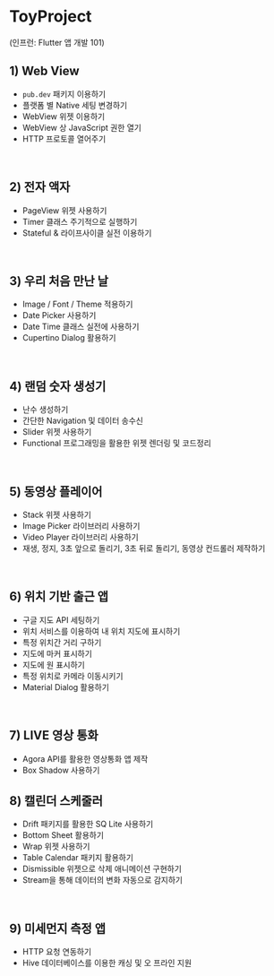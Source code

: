 # ToyProject

(인프런: Flutter 앱 개발 101) <br/>

## 1) Web View

- `pub.dev` 패키지 이용하기
- 플랫폼 별 Native 세팅 변경하기
- WebView 위젯 이용하기
- WebView 상 JavaScript 권한 열기
- HTTP 프로토콜 열어주기

<br/>

## 2) 전자 액자

- PageView 위젯 사용하기
- Timer 클래스 주기적으로 실행하기
- Stateful & 라이프사이클 실전 이용하기

<br/>

## 3) 우리 처음 만난 날

- Image / Font / Theme 적용하기
- Date Picker 사용하기
- Date Time 클래스 실전에 사용하기
- Cupertino Dialog 활용하기

<br/>

## 4) 랜덤 숫자 생성기

- 난수 생성하기
- 간단한 Navigation 및 데이터 송수신
- Slider 위젯 사용하기
- Functional 프로그래밍을 활용한 위젯 렌더링 및 코드정리

<br/>

## 5) 동영상 플레이어

- Stack 위젯 사용하기
- Image Picker 라이브러리 사용하기
- Video Player 라이브러리 사용하기
- 재생, 정지, 3초 앞으로 돌리기, 3초 뒤로 돌리기, 동영상 컨드롤러 제작하기

<br/>

## 6) 위치 기반 출근 앱

- 구글 지도 API 세팅하기
- 위치 서비스를 이용하여 내 위치 지도에 표시하기
- 특정 위치간 거리 구하기
- 지도에 마커 표시하기
- 지도에 원 표시하기
- 특정 위치로 카메라 이동시키기
- Material Dialog 활용하기

<br/>

## 7) LIVE 영상 통화

- Agora API를 활용한 영상통화 앱 제작
- Box Shadow 사용하기
  <br/>

## 8) 캘린더 스케줄러

- Drift 패키지를 활용한 SQ Lite 사용하기
- Bottom Sheet 활용하기
- Wrap 위젯 사용하기
- Table Calendar 패키지 활용하기
- Dismissible 위젯으로 삭제 애니메이션 구현하기
- Stream을 통해 데이터의 변화 자동으로 감지하기

<br/>

## 9) 미세먼지 측정 앱

- HTTP 요청 연동하기
- Hive 데이터베이스를 이용한 캐싱 및 오 프라인 지원
  <br/>
